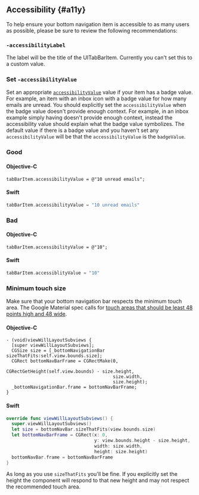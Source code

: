 ## Accessibility {#a11y}

To help ensure your bottom navigation item is accessible to as many users as possible, please
be sure to review the following recommendations:

### `-accessibilityLabel`
The label will be the title of the UITabBarItem. Currently you can't set this to a custom value.

### Set `-accessibilityValue` 

Set an appropriate
[`accessibilityValue`](https://developer.apple.com/documentation/uikit/uiaccessibilityelement/1619583-accessibilityvalue)
value if your item has a badge value. For example, an item with an inbox icon with a badge value for how many
emails are unread. You should explicitly set the `accessibilityValue` when the badge value doesn't provide enough context. For example, in an inbox example simply having doesn't provide enough context, instead the accessibility value should explain what the badge value symbolizes. The default value if there is a badge value and you haven't set any `accessibilityValue` will be that the `accessibilityValue` is the `badgeValue`.

### Good

#### Objective-C
```objc
tabBarItem.accessibilityValue = @"10 unread emails";
```


#### Swift
```swift
tabBarItem.accessibilityValue = "10 unread emails"
```

### Bad

#### Objective-C
```objc
tabBarItem.accessibilityValue = @"10";
``` 
#### Swift
```swift
tabBarItem.accessiblityValue = "10"
```

### Minimum touch size

Make sure that your bottom navigation bar respects the minimum touch area. The Google Material spec calls for [touch areas that should be least 48 points high and 48 wide](https://material.io/design/layout/spacing-methods.html#touch-click-targets). 

#### Objective-C
```objc
- (void)viewWillLayoutSubviews {
  [super viewWillLayoutSubviews];
  CGSize size = [_bottomNavigationBar sizeThatFits:self.view.bounds.size];
  CGRect bottomNavBarFrame = CGRectMake(0, 
                                        CGRectGetHeight(self.view.bounds) - size.height,
                                        size.width,
                                        size.height);
  _bottomNavigationBar.frame = bottomNavBarFrame;
}

```

#### Swift
```swift
override func viewWillLayoutSubviews() {
  super.viewWillLayoutSubviews()
  let size = bottomNavBar.sizeThatFits(view.bounds.size)
  let bottomNavBarFrame = CGRect(x: 0,
                                 y: view.bounds.height - size.height,
                                 width: size.width,
                                 height: size.height)
  bottomNavBar.frame = bottomNavBarFrame
}

```
As long as you use `sizeThatFits` you'll be fine. If you explicitly set the height the component will respond to that new height and may not respect the recommended touch area.
